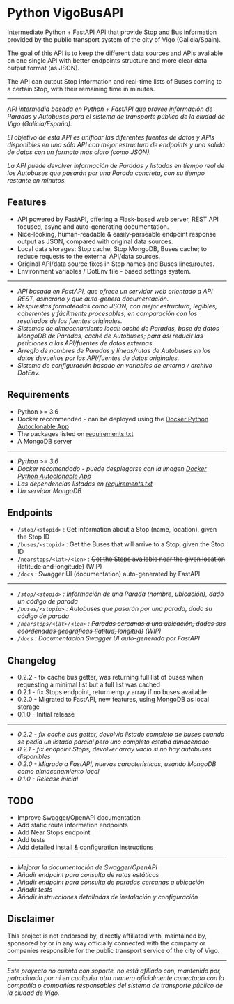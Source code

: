 # Python VigoBusAPI

Intermediate Python + FastAPI API that provide Stop and Bus information provided by the public transport system of the city of Vigo (Galicia/Spain).

The goal of this API is to keep the different data sources and APIs available on one single API with better endpoints structure and more clear data output format (as JSON).

The API can output Stop information and real-time lists of Buses coming to a certain Stop, with their remaining time in minutes.

---

_API intermedia basada en Python + FastAPI que provee información de Paradas y Autobuses para el sistema de transporte público de la ciudad de Vigo (Galicia/España)._

_El objetivo de esta API es unificar las diferentes fuentes de datos y APIs disponibles en una sóla API con mejor estructura de endpoints y una salida de datos con un formato más claro (como JSON)._

_La API puede devolver información de Paradas y listados en tiempo real de los Autobuses que pasarán por una Parada concreta, con su tiempo restante en minutos._

## Features

- API powered by FastAPI, offering a Flask-based web server, REST API focused, async and auto-generating documentation.
- Nice-looking, human-readable & easily-parseable endpoint response output as JSON, compared with original data sources.
- Local data storages: Stop cache, Stop MongoDB, Buses cache; to reduce requests to the external API/data sources.
- Original API/data source fixes in Stop names and Buses lines/routes.
- Environment variables / DotEnv file - based settings system.

---

- _API basada en FastAPI, que ofrece un servidor web orientado a API REST, asíncrono y que auto-genera documentación._
- _Respuestas formateadas como JSON, con mejor estructura, legibles, coherentes y fácilmente procesables, en comparación con los resultados de las fuentes originales._
- _Sistemas de almacenamiento local: caché de Paradas, base de datos MongoDB de Paradas, caché de Autobuses; para así reducir las peticiones a las API/fuentes de datos externas._
- _Arreglo de nombres de Paradas y líneas/rutas de Autobuses en los datos devueltos por las API/fuentes de datos originales._
- _Sistema de configuración basado en variables de entorno / archivo DotEnv._

## Requirements

- Python >= 3.6
- Docker recommended - can be deployed using the [Docker Python Autoclonable App](https://github.com/David-Lor/Docker-Python-Autoclonable-App)
- The packages listed on [requirements.txt](requirements.txt)
- A MongoDB server

---

- _Python >= 3.6_
- _Docker recomendado - puede desplegarse con la imagen [Docker Python Autoclonable App](https://github.com/David-Lor/Docker-Python-Autoclonable-App)_
- _Las dependencias listadas en [requirements.txt](requirements.txt)_
- _Un servidor MongoDB_

## Endpoints

- `/stop/<stopid>` : Get information about a Stop (name, location), given the Stop ID
- `/buses/<stopid>` : Get the Buses that will arrive to a Stop, given the Stop ID
- `/nearstops/<lat>/<lon>` : ~~Get the Stops available near the given location (latitude and longitude)~~ (WIP)
- `/docs` : Swagger UI (documentation) auto-generated by FastAPI

---

- _`/stop/<stopid>` : Información de una Parada (nombre, ubicación), dado un código de parada_
- _`/buses/<stopid>` : Autobuses que pasarán por una parada, dado su código de parada_
- _`/nearstops/<lat>/<lon>` : ~~Paradas cercanas a una ubicación, dadas sus coordenadas geográficas (latitud, longitud)~~ (WIP)_
- _`/docs` : Documentación Swagger UI auto-generada por FastAPI_

## Changelog

- 0.2.2 - fix cache bus getter, was returning full list of buses when requesting a minimal list but a full list was cached
- 0.2.1 - fix Stops endpoint, return empty array if no buses available
- 0.2.0 - Migrated to FastAPI, new features, using MongoDB as local storage
- 0.1.0 - Initial release

---

- _0.2.2 - fix cache bus getter, devolvía listado completo de buses cuando se pedía un listado parcial pero uno completo estaba almacenado_
- _0.2.1 - fix endpoint Stops, devolver array vacío si no hay autobuses disponibles_
- _0.2.0 - Migrado a FastAPI, nuevas características, usando MongoDB como almacenamiento local_
- _0.1.0 - Release inicial_

## TODO

- Improve Swagger/OpenAPI documentation
- Add static route information endpoints
- Add Near Stops endpoint
- Add tests
- Add detailed install & configuration instructions

---

- _Mejorar la documentación de Swagger/OpenAPI_
- _Añadir endpoint para consulta de rutas estáticas_
- _Añadir endpoint para consulta de paradas cercanas a ubicación_
- _Añadir tests_
- _Añadir instrucciones detalladas de instalación y configuración_

## Disclaimer

This project is not endorsed by, directly affiliated with, maintained by, sponsored by or in any way officially connected with the company or companies responsible for the public transport service of the city of Vigo.

---

_Este proyecto no cuenta con soporte, no está afiliado con, mantenido por, patrocinado por ni en cualquier otra manera oficialmente conectado con la compañía o compañías responsables del sistema de transporte público de la ciudad de Vigo._
